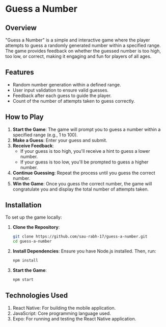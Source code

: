 # Guess a Number

## Overview

"Guess a Number" is a simple and interactive game where the player attempts to guess a randomly generated number within a specified range. The game provides feedback on whether the guessed number is too high, too low, or correct, making it engaging and fun for players of all ages.

## Features

- Random number generation within a defined range.
- User input validation to ensure valid guesses.
- Feedback after each guess to guide the player.
- Count of the number of attempts taken to guess correctly.

## How to Play

1. **Start the Game**: The game will prompt you to guess a number within a specified range (e.g., 1 to 100).
2. **Make a Guess**: Enter your guess and submit.
3. **Receive Feedback**:
   - If your guess is too high, you'll receive a hint to guess a lower number.
   - If your guess is too low, you'll be prompted to guess a higher number.
4. **Continue Guessing**: Repeat the process until you guess the correct number.
5. **Win the Game**: Once you guess the correct number, the game will congratulate you and display the total number of attempts taken.

## Installation

To set up the game locally:

1. **Clone the Repository**:
   ```bash
   git clone https://github.com/sau-rabh-17/guess-a-number.git
   cd guess-a-number
2. **Install Dependencies**: Ensure you have Node.js installed. Then, run:
   ```bash
   npm install
3. **Start the Game**:
   ```bash
   npm start

## Technologies Used
1. React Native: For building the mobile application.
2. JavaScript: Core programming language used.
3. Expo: For running and testing the React Native application.
